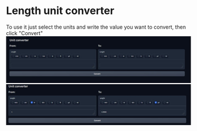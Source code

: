 # Length unit converter

To use it just select the units and write the value you want to convert, then click "Convert"
![Alt text](Images/img01.JPG)
![Alt text](Images/img02.JPG)